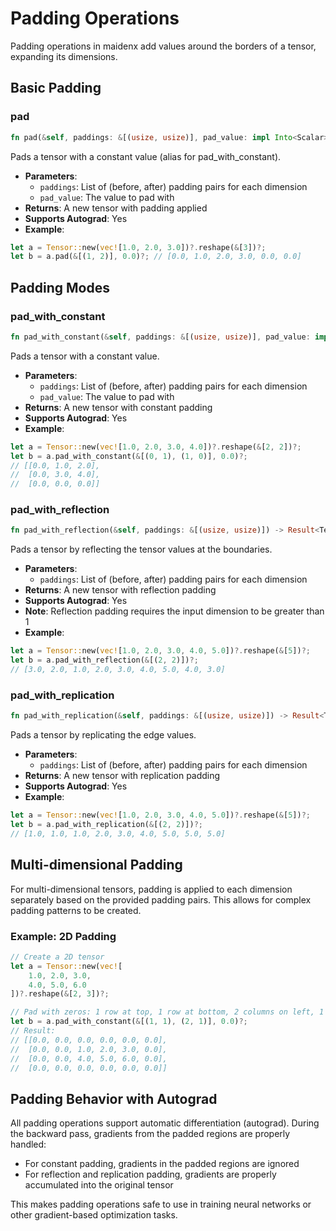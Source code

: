 # Padding Operations

Padding operations in maidenx add values around the borders of a tensor, expanding its dimensions.

## Basic Padding

### pad
```rust
fn pad(&self, paddings: &[(usize, usize)], pad_value: impl Into<Scalar>) -> Result<Tensor>
```
Pads a tensor with a constant value (alias for pad_with_constant).

- **Parameters**:
  - `paddings`: List of (before, after) padding pairs for each dimension
  - `pad_value`: The value to pad with
- **Returns**: A new tensor with padding applied
- **Supports Autograd**: Yes
- **Example**:
```rust
let a = Tensor::new(vec![1.0, 2.0, 3.0])?.reshape(&[3])?;
let b = a.pad(&[(1, 2)], 0.0)?; // [0.0, 1.0, 2.0, 3.0, 0.0, 0.0]
```

## Padding Modes

### pad_with_constant
```rust
fn pad_with_constant(&self, paddings: &[(usize, usize)], pad_value: impl Into<Scalar>) -> Result<Tensor>
```
Pads a tensor with a constant value.

- **Parameters**:
  - `paddings`: List of (before, after) padding pairs for each dimension
  - `pad_value`: The value to pad with
- **Returns**: A new tensor with constant padding
- **Supports Autograd**: Yes
- **Example**:
```rust
let a = Tensor::new(vec![1.0, 2.0, 3.0, 4.0])?.reshape(&[2, 2])?;
let b = a.pad_with_constant(&[(0, 1), (1, 0)], 0.0)?;
// [[0.0, 1.0, 2.0],
//  [0.0, 3.0, 4.0],
//  [0.0, 0.0, 0.0]]
```

### pad_with_reflection
```rust
fn pad_with_reflection(&self, paddings: &[(usize, usize)]) -> Result<Tensor>
```
Pads a tensor by reflecting the tensor values at the boundaries.

- **Parameters**:
  - `paddings`: List of (before, after) padding pairs for each dimension
- **Returns**: A new tensor with reflection padding
- **Supports Autograd**: Yes
- **Note**: Reflection padding requires the input dimension to be greater than 1
- **Example**:
```rust
let a = Tensor::new(vec![1.0, 2.0, 3.0, 4.0, 5.0])?.reshape(&[5])?;
let b = a.pad_with_reflection(&[(2, 2)])?;
// [3.0, 2.0, 1.0, 2.0, 3.0, 4.0, 5.0, 4.0, 3.0]
```

### pad_with_replication
```rust
fn pad_with_replication(&self, paddings: &[(usize, usize)]) -> Result<Tensor>
```
Pads a tensor by replicating the edge values.

- **Parameters**:
  - `paddings`: List of (before, after) padding pairs for each dimension
- **Returns**: A new tensor with replication padding
- **Supports Autograd**: Yes
- **Example**:
```rust
let a = Tensor::new(vec![1.0, 2.0, 3.0, 4.0, 5.0])?.reshape(&[5])?;
let b = a.pad_with_replication(&[(2, 2)])?;
// [1.0, 1.0, 1.0, 2.0, 3.0, 4.0, 5.0, 5.0, 5.0]
```

## Multi-dimensional Padding

For multi-dimensional tensors, padding is applied to each dimension separately based on the provided padding pairs. This allows for complex padding patterns to be created.

### Example: 2D Padding

```rust
// Create a 2D tensor
let a = Tensor::new(vec![
    1.0, 2.0, 3.0,
    4.0, 5.0, 6.0
])?.reshape(&[2, 3])?;

// Pad with zeros: 1 row at top, 1 row at bottom, 2 columns on left, 1 column on right
let b = a.pad_with_constant(&[(1, 1), (2, 1)], 0.0)?;
// Result:
// [[0.0, 0.0, 0.0, 0.0, 0.0, 0.0],
//  [0.0, 0.0, 1.0, 2.0, 3.0, 0.0],
//  [0.0, 0.0, 4.0, 5.0, 6.0, 0.0],
//  [0.0, 0.0, 0.0, 0.0, 0.0, 0.0]]
```

## Padding Behavior with Autograd

All padding operations support automatic differentiation (autograd). During the backward pass, gradients from the padded regions are properly handled:
- For constant padding, gradients in the padded regions are ignored
- For reflection and replication padding, gradients are properly accumulated into the original tensor

This makes padding operations safe to use in training neural networks or other gradient-based optimization tasks.
